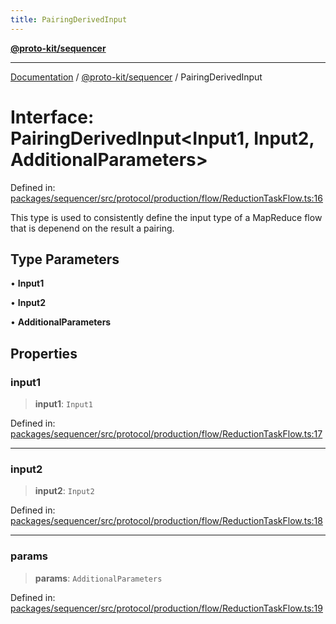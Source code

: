 ```yaml
---
title: PairingDerivedInput
---
```


[**@proto-kit/sequencer**](../README.md)

***

[Documentation](../../../README.md) / [@proto-kit/sequencer](../README.md) / PairingDerivedInput

# Interface: PairingDerivedInput\<Input1, Input2, AdditionalParameters\>

Defined in: [packages/sequencer/src/protocol/production/flow/ReductionTaskFlow.ts:16](https://github.com/proto-kit/framework/blob/4d6b3b6da51b3edee0fbf25ce72c1f59ec61e891/packages/sequencer/src/protocol/production/flow/ReductionTaskFlow.ts#L16)

This type is used to consistently define the input type of a MapReduce flow
 that is depenend on the result a pairing.

## Type Parameters

• **Input1**

• **Input2**

• **AdditionalParameters**

## Properties

### input1

> **input1**: `Input1`

Defined in: [packages/sequencer/src/protocol/production/flow/ReductionTaskFlow.ts:17](https://github.com/proto-kit/framework/blob/4d6b3b6da51b3edee0fbf25ce72c1f59ec61e891/packages/sequencer/src/protocol/production/flow/ReductionTaskFlow.ts#L17)

***

### input2

> **input2**: `Input2`

Defined in: [packages/sequencer/src/protocol/production/flow/ReductionTaskFlow.ts:18](https://github.com/proto-kit/framework/blob/4d6b3b6da51b3edee0fbf25ce72c1f59ec61e891/packages/sequencer/src/protocol/production/flow/ReductionTaskFlow.ts#L18)

***

### params

> **params**: `AdditionalParameters`

Defined in: [packages/sequencer/src/protocol/production/flow/ReductionTaskFlow.ts:19](https://github.com/proto-kit/framework/blob/4d6b3b6da51b3edee0fbf25ce72c1f59ec61e891/packages/sequencer/src/protocol/production/flow/ReductionTaskFlow.ts#L19)
